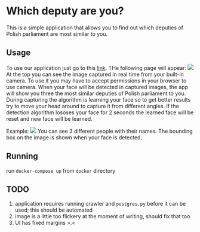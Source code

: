 # Which deputy are you?

This is a simple application that allows you to find out which deputies of Polish parliament are most similar to you. 

## Usage

To use our application just go to this [link](https://github.com/GreenShade/similar-faces). THe following page will appear:
![](https://lh3.googleusercontent.com/GxPmJXVw-DhOLwAiNCs19YQFgJ422zzk5-6jxaGLFeiZ7jooVTutXtXUIj9-2xJbSxZIgq2Yt1u-m0eWyyuvCK9UsxphR0mED4zTWXN5Z96K6IgaSCKuDtaK6xhX2zusgLrZOk_48FH8p3S3Uhjp-Z_a4PX4CqpFD8Uef_WrvJG3wbKIZU08BYSOWjyzl8zN2Enmq85Imf3Khu1K91CJTjyU0cZ_TylI-M-4j31SHnivujcMsRClkGswuYRHZJ71zzopBjynTQnQYQY-RwOqWm1MNW_pYB8m-Cc1Ms0bNj9R6SyhnMh6WgEQ7T7iEz7BuKGwZ4hp4aQVHVdwQg_wjNJ0v1udQ4lyOCDBpSQr1kIrZRnRNYYj4nNG2wtQhV-8PTpc4wK6GKQuy_NARtocT6QO3IDhAyG-M5uXzamI6h2UBWshqJnwpHhJf_2Dg_p_QqY5dWde8XupHnUPruMrycQjGw1aJsT-abYcocq0_nRKwIJO3S6k0vTmGTJCfAO7TEjBLx_RN2UpEavnuDdbu8e-QiiKdz7UiaLvurMJNwpl9yuvqGLKDKieaMGmRlUJVdatvV3Qlpwqh-e_2Do09JWwzmVWL9p11qBhXts5f-KJ3ghSh2iJFtiFuV3qh3ht1xL54TeDIR6daGr3IFuOCFtZR-8VV8zV2kWJWcoPb_4hobxjAr3ikkTPURTf6Gs-jPiIcp3kH2d5GoySlLU=w876-h797-no)
At the top you can see the image captured in real time from your built-in camera. To use it you may have to accept permissions in your browser to use camera.
When your face will be detected in captured images, the app will show you three the most similar deputies of Polish parliament to you. During capturing the algorithm is learning your face so to get better results try to move your head around to capture it from different angles.
If the detection algorithm lososes your face for 2 seconds the learned face will be reset and new face will be learned. 

Example: 
![](https://lh3.googleusercontent.com/8msQTVIhL3NSXCm0ZL-MeY83pt3une0Y341mewvVcSyIpP2rrQciZ2qqSRqMf94YtMTY6GLXJqEC6Z2KG0Jja2r9IyR06Zmm13xOqNk-x8s88DvMuBwMbZR-as-jLxUXu_POTO9NM_aP2Gt0xu0j77LnuPzcxu0wl24KRXLB522U6gYZnwBcwbB_QJnlay8_maPebS9gTVlCY3jvO7yE3PEJhOhAi-Saye500Hc0JUqNjt5NWuorBJHGx4q-5o43MRT3Rb4yiKtYUUYhH7PFeLkAb7O_8lakcg0i11_6UNN_aBq7_-U54WF01wP_YSD-f8zp8o6a333-QoiC7KHqLEZ2RX9udpNv1nQUomsK2HSkv1h7GlLlIDo8xyYVsKuwKILZN2JdQrUF28_438hmX9_fqo0vEYdprO0P96res-ECVTFHRIGoYzrlw4YjPFuY5hWyB81_HSK7yc_QwvCu0kcvUmO_q6xKFcyf1CGTcPKc-quys32iJ688zTBXMaxEEETyQvJoEa21QrMJIutIegfXKOsYto1e-3SwgFjig1_LqamwFTzq-lDoqWpztOh80mEmhP0KuUF9MJ8QWtWPNVfcCEIOZQEoMVi-WOTbDawG40ZIVo_U3K9TjEWxCaR15AjNEaKISiZ_w9Ya_jcH8-avwg=w937-h797-no)
You can see 3 different people with their names. The bounding box on the image is shown when your face is detected.

## Running
run `docker-compose up` from `docker` directory

## TODO
1. application requires running crawler and `postgres.py` before it can be used; this should be automated
2. image is a little too flickery at the moment of writing, should fix that too
3. UI has fixed margins >.<